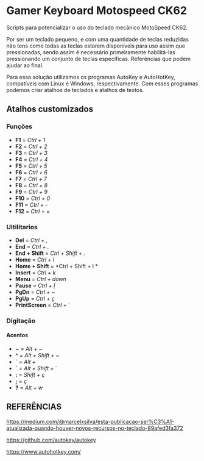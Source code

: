 # Gamer Keyboard Motospeed CK62

Scripts para potencializar o uso do teclado mecânico MotoSpeed CK62.

Por ser um teclado pequeno, e com uma quantidade de teclas reduzidas não tens como todas as teclas estarem disponíveis para uso assim que pressionadas, sendo assim é necessário primeiramente habilitá-las pressionando um conjunto de teclas específicas. Referências que podem ajudar ao final.
 
Para essa solução utilizamos os programas AutoKey e AutoHotKey, compatíveis com Linux e Windows, respectivamente. Com esses programas podemos criar atalhos de teclados e atalhos de textos.

## Atalhos customizados
### Funções
 - **F1** = *Ctrl + 1*
 - **F2** = *Ctrl + 2*
 - **F3** = *Ctrl + 3*
 - **F4** = *Ctrl + 4*
 - **F5** = *Ctrl + 5*
 - **F6** = *Ctrl + 6*
 - **F7** = *Ctrl + 7*
 - **F8** = *Ctrl + 8*
 - **F9** = *Ctrl + 9*
 - **F10** = *Ctrl + 0*
 - **F11** = *Ctrl + -*
 - **F12** = *Ctrl + =*

 ### Ultilitarios
 - **Del** = *Ctrl + ,*
 - **End** = *Ctrl + .*
 - **End + Shift** = *Ctrl + Shift + .*
 - **Home** = *Ctrl + l*
 - **Home + Shift** = *Ctrl + Shift + l *
 - **Insert** = *Ctrl + k*
 - **Menu** = *Ctrl + down*
 - **Pause** = *Ctrl + [*
 - **PgDn** = *Ctrl + ~*
 - **PgUp** = *Ctrl + ç*
 - **PrintScreen** = *Ctrl + ´*

### Digitação
#### Acentos
- **~** = *Alt + ~*
- **^** = *Alt + Shift + ~*
- **´** = *Alt + ´*
- **`** = *Alt + Shift + ´*
- **:** = *Shift + ç*
- **;** = *ç*
- **?** = *Alt + w*


## REFERÊNCIAS

https://medium.com/@marcelxsilva/esta-publicacao-ser%C3%A1-atualizada-quando-houver-novos-recursos-no-teclado-89afed3fa372

https://github.com/autokey/autokey

https://www.autohotkey.com/